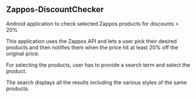 Zappos-DiscountChecker
----------------------

Android application to check selected Zappos products for discounts > 20%

This application uses the Zappos API and lets a user pick their desired products
and then notifies them when the price hit at least 20% off the original price.

For selecting the products, user has to provide a search term and select the product. 

The search displays all the results including the various styles of the same products.
